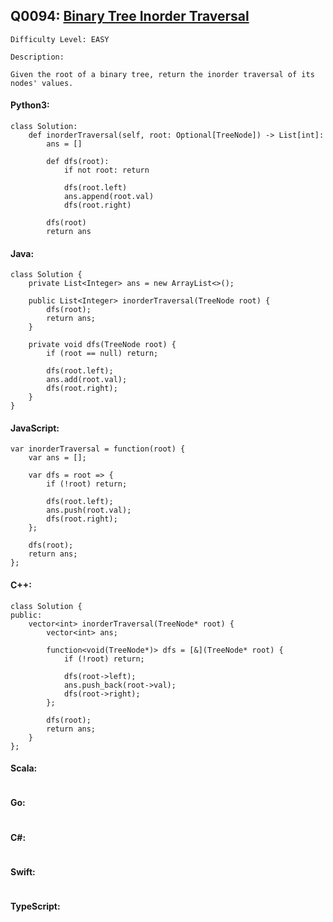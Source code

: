 ## Q0094: [Binary Tree Inorder Traversal](https://leetcode.com/problems/binary-tree-inorder-traversal/)

```
Difficulty Level: EASY
```

```
Description:

Given the root of a binary tree, return the inorder traversal of its nodes' values.
```

#### Python3:

```
class Solution:
    def inorderTraversal(self, root: Optional[TreeNode]) -> List[int]:
        ans = []

        def dfs(root):
            if not root: return

            dfs(root.left)
            ans.append(root.val)
            dfs(root.right)
        
        dfs(root)
        return ans
```

#### Java:

```
class Solution {
    private List<Integer> ans = new ArrayList<>();

    public List<Integer> inorderTraversal(TreeNode root) {
        dfs(root);
        return ans;
    }

    private void dfs(TreeNode root) {
        if (root == null) return;
        
        dfs(root.left);
        ans.add(root.val);
        dfs(root.right);
    }
}
```

#### JavaScript:

```
var inorderTraversal = function(root) {
    var ans = [];

    var dfs = root => {
        if (!root) return;
        
        dfs(root.left);
        ans.push(root.val);
        dfs(root.right);
    };

    dfs(root);
    return ans;
};
```

#### C++:

```
class Solution {
public:
    vector<int> inorderTraversal(TreeNode* root) {
        vector<int> ans;

        function<void(TreeNode*)> dfs = [&](TreeNode* root) {
            if (!root) return;
            
            dfs(root->left);
            ans.push_back(root->val);
            dfs(root->right);
        };
        
        dfs(root);
        return ans;
    }
};
```

#### Scala:

```

```

#### Go:

```

```

#### C#:

```

```

#### Swift:

```

```

#### TypeScript:

```

```